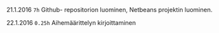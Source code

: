21.1.2016   ```7h```     Github- repositorion luominen, Netbeans projektin luominen.

22.1.2016   `0.25h`   Aihemäärittelyn kirjoittaminen
